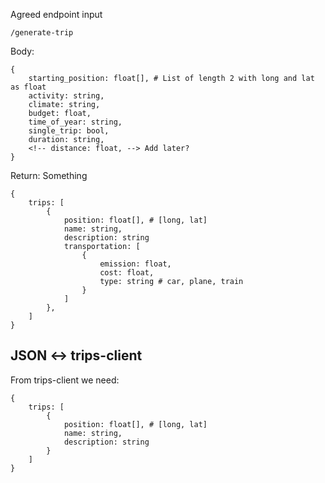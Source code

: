 Agreed endpoint input

```
/generate-trip
```

Body:

```
{
    starting_position: float[], # List of length 2 with long and lat as float
    activity: string,
    climate: string,
    budget: float,
    time_of_year: string,
    single_trip: bool,
    duration: string,
    <!-- distance: float, --> Add later?
}
```

Return:
Something

```
{
    trips: [
        {
            position: float[], # [long, lat]
            name: string,
            description: string
            transportation: [
                {
                    emission: float,
                    cost: float,
                    type: string # car, plane, train
                }
            ]
        },
    ]
}
```

## JSON <-> trips-client

From trips-client we need:

```
{
    trips: [
        {
            position: float[], # [long, lat]
            name: string,
            description: string
        }
    ]
}
```
